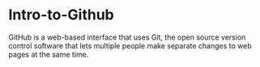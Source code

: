 # Intro-to-Github
GitHub is a web-based interface that uses Git, the open source version control software that lets multiple people make separate changes to web pages at the same time.

